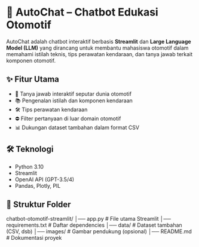 # 🚗 AutoChat – Chatbot Edukasi Otomotif  

AutoChat adalah chatbot interaktif berbasis **Streamlit** dan **Large Language Model (LLM)** yang dirancang untuk membantu mahasiswa otomotif dalam memahami istilah teknis, tips perawatan kendaraan, dan tanya jawab terkait komponen otomotif.  

## ✨ Fitur Utama
- 🔧 Tanya jawab interaktif seputar dunia otomotif  
- 📚 Pengenalan istilah dan komponen kendaraan  
- 🛠️ Tips perawatan kendaraan  
- ⛔ Filter pertanyaan di luar domain otomotif  
- 📊 Dukungan dataset tambahan dalam format CSV  

## 🛠️ Teknologi
- Python 3.10  
- Streamlit  
- OpenAI API (GPT-3.5/4)  
- Pandas, Plotly, PIL  

## 📂 Struktur Folder
chatbot-otomotif-streamlit/
│── app.py # File utama Streamlit
│── requirements.txt # Daftar dependencies
│── data/ # Dataset tambahan (CSV, dsb)
│── images/ # Gambar pendukung (opsional)
│── README.md # Dokumentasi proyek
